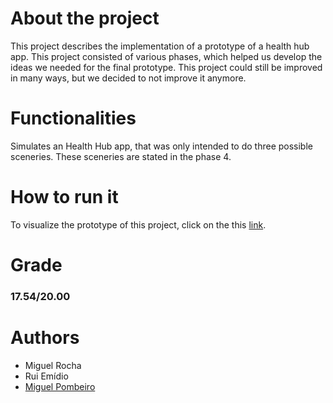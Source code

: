 # About the project
This project describes the implementation of a prototype of a health hub app. This project consisted of various phases, which helped us develop the ideas we needed for the final prototype.
This project could still be improved in many ways, but we decided to not improve it anymore.
# Functionalities
Simulates an Health Hub app, that was only intended to do three possible sceneries. These sceneries are stated in the phase 4.
# How to run it
To visualize the prototype of this project, click on the this [link](https://www.figma.com/proto/0irek0bjhbhwalUVHbqhxI/HealtHub?page-id=0%3A1&type=design&node-id=402-9178&viewport=380%2C596%2C0.13&t=NoQ8xHby59vLWxMo-1&scaling=scale-down&starting-point-node-id=402%3A9178).
# Grade
### 17.54/20.00
# Authors
- Miguel Rocha
- Rui Emídio
- [Miguel Pombeiro](https://github.com/MiguelPombeiro)
